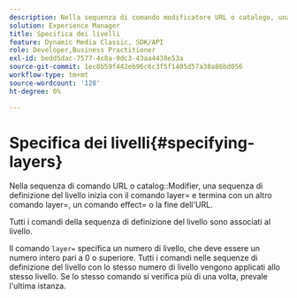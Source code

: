 ```yaml
---
description: Nella sequenza di comando modificatore URL o catalogo, una sequenza di definizione del livello inizia con il comando layer= e termina con un altro comando layer= , un comando effect= o la fine dell'URL.
solution: Experience Manager
title: Specifica dei livelli
feature: Dynamic Media Classic, SDK/API
role: Developer,Business Practitioner
exl-id: bedd5dac-7577-4c8a-9dc3-43aa4438e53a
source-git-commit: 1ec8b59f442eb96c6c3f5f1405d57a38a86bd056
workflow-type: tm+mt
source-wordcount: '128'
ht-degree: 0%

---
```


# Specifica dei livelli{#specifying-layers}

Nella sequenza di comando URL o catalog::Modifier, una sequenza di definizione del livello inizia con il comando layer= e termina con un altro comando layer=, un comando effect= o la fine dell&#39;URL.

Tutti i comandi della sequenza di definizione del livello sono associati al livello.

Il comando `layer=` specifica un numero di livello, che deve essere un numero intero pari a 0 o superiore. Tutti i comandi nelle sequenze di definizione del livello con lo stesso numero di livello vengono applicati allo stesso livello. Se lo stesso comando si verifica più di una volta, prevale l&#39;ultima istanza.
